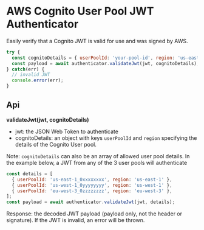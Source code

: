 # AWS Cognito User Pool JWT Authenticator

Easily verify that a Cognito JWT is valid for use and was signed by AWS.

```javascript
try {
  const cognitoDetails = { userPoolId: 'your-pool-id', region: 'us-east-1' };
  const payload = await authenticator.validateJwt(jwt, cognitoDetails); // the decoded JWT payload
} catch(err) {
  // invalid JWT
  console.error(err);
}
```


## Api
**validateJwt(jwt, cognitoDetails)**

- jwt: the JSON Web Token to authenticate
- cognitoDetails: an object with keys `userPoolId` and `region` specifying the details of the Cognito User pool.

Note: `cognitoDetails` can also be an array of allowed user pool details. In the example below, a JWT from any of the 3 user pools will authenticate
```javascript
const details = [
  { userPoolId: 'us-east-1_0xxxxxxxx', region: 'us-east-1' },
  { userPoolId: 'us-west-1_0yyyyyyyy', region: 'us-west-1' },
  { userPoolId: 'eu-west-3_0zzzzzzzz', region: 'eu-west-3' },
];
const payload = await authenticator.validateJwt(jwt, details);
```

Response: the decoded JWT payload (payload only, not the header or signature). If the JWT is invalid, an error will be thrown.
